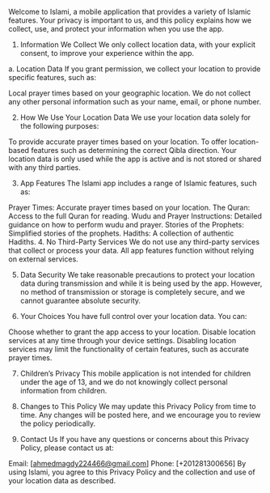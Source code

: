 Welcome to Islami, a mobile application that provides a variety of Islamic features. Your privacy is important to us, and this policy explains how we collect, use, and protect your information when you use the app.

1. Information We Collect
We only collect location data, with your explicit consent, to improve your experience within the app.

a. Location Data
If you grant permission, we collect your location to provide specific features, such as:

Local prayer times based on your geographic location.
We do not collect any other personal information such as your name, email, or phone number.

2. How We Use Your Location Data
We use your location data solely for the following purposes:

To provide accurate prayer times based on your location.
To offer location-based features such as determining the correct Qibla direction.
Your location data is only used while the app is active and is not stored or shared with any third parties.

3. App Features
The Islami app includes a range of Islamic features, such as:

Prayer Times: Accurate prayer times based on your location.
The Quran: Access to the full Quran for reading.
Wudu and Prayer Instructions: Detailed guidance on how to perform wudu and prayer.
Stories of the Prophets: Simplified stories of the prophets.
Hadiths: A collection of authentic Hadiths.
4. No Third-Party Services
We do not use any third-party services that collect or process your data. All app features function without relying on external services.

5. Data Security
We take reasonable precautions to protect your location data during transmission and while it is being used by the app. However, no method of transmission or storage is completely secure, and we cannot guarantee absolute security.

6. Your Choices
You have full control over your location data. You can:

Choose whether to grant the app access to your location.
Disable location services at any time through your device settings.
Disabling location services may limit the functionality of certain features, such as accurate prayer times.

7. Children’s Privacy
This mobile application is not intended for children under the age of 13, and we do not knowingly collect personal information from children.

8. Changes to This Policy
We may update this Privacy Policy from time to time. Any changes will be posted here, and we encourage you to review the policy periodically.

9. Contact Us
If you have any questions or concerns about this Privacy Policy, please contact us at:

Email: [ahmedmagdy224466@gmail.com]
Phone: [+201281300656]
By using Islami, you agree to this Privacy Policy and the collection and use of your location data as described.
